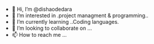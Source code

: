 - 👋 Hi, I’m @dishaodedara
- 👀 I’m interested in .project managment & programming..
- 🌱 I’m currently learning  ..Coding languages.
- 💞️ I’m looking to collaborate on ...
- 📫 How to reach me ...

<!---
dishaodedara/dishaodedara is a ✨ special ✨ repository because its `README.md` (this file) appears on your GitHub profile.
You can click the Preview link to take a look at your changes.
--->
